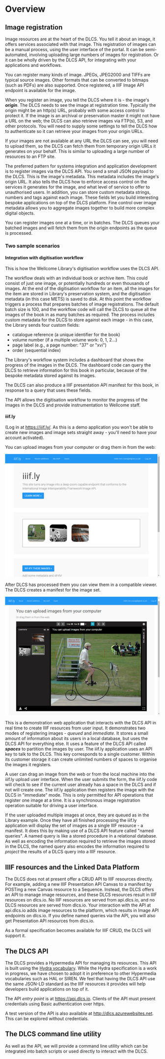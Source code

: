 # Overview

## Image registration

Image resources are at the heart of the DLCS. You tell it about an image, it offers services associated with that image. This registration of images can be a manual process, using the user interface of the portal. It can be semi-automated, involving uploading large numbers of images for registration. Or it can be wholly driven by the DLCS API, for integrating with your applications and workflows.

You can register many kinds of image. JPEGs, JPEG2000 and TIFFs are typical source images. Other formats that can be converted to bitmaps (such as PDFs) are also supported. Once registered, a IIIF Image API endpoint is available for the image.

When you register an image, you tell the DLCS where it is - the image's ***origin***. The DLCS needs to see the image at registration time. Typically the origin might be an http(s) URL, probably with some access control to protect it. If the image is an archival or preservation master it might not have a URL on the web; the DLCS can also retrieve images via FTP(s), S3, and other protocols. You will need to supply some settings to tell the DLCS how to authenticate so it can retrieve your images from your origin URLs.

If your images are not available at any URL the DLCS can see, you will need to upload them, so the DLCS can fetch them from temporary origin URLs it generates on your behalf. This is similar to uploading a large number of resources to an FTP site.

The preferred pattern for systems integration and application development is to register images via the DLCS API. You send a small JSON payload to the DLCS. This is the image's metadata. This metadata includes the image's origin URL. It also tells the DLCS how to enforce access control on the services it generates for the image, and what level of service to offer to unauthorised users. In addition, you can store custom metadata strings, numbers and tags against each image. These fields let you build interesting bespoke applications on top of the DLCS platform. Fine control over image metadata allows you to aggregate images together to build more complex digital objects.

You can register images one at a time, or in batches. The DLCS queues your batched images and will fetch them from the origin endpoints as the queue is processed.


### Two sample scenarios

#### Integration with digitisation workflow

This is how the Wellcome Library's digitisation workflow uses the DLCS API.

The workflow deals with an individual book or archive item. This could consist of just one image, or potentially hundreds or even thousands of images. At the end of the digitisation workflow for an item, all the images for the item are stored in Library's preservation system, and the digitisation metadata (in this case METS) is saved to disk. At this point the workflow triggers a process that prepares batches of image registrations. The default batch size is 100, and the workflow code will call the DLCS to queue all the images of the book in as many batches as required. The process includes custom metadata for the DLCS to store against each image - in this case, the Library sends four custom fields:

* catalogue reference (a unique identifier for the book)
* volume number (if a multiple volume work: 0, 1, 2...)
* page label (e.g., a page number: "37" or "xvi")
* order (sequential index)

The Library's workflow system includes a dashboard that shows the progress of the images in the DLCS. The dashboard code can query the DLCS to retrieve information for this book in particular, because of the bespoke metadata stored against its images.

The DLCS can also produce a IIIF presentation API manifest for this book, in response to a query that uses these fields.

The API allows the digitisation workflow to monitor the progress of the images in the DLCS and provide instrumentation to Wellcome staff.

#### iiif.ly

(Log in at https://iiif.ly/. As this is a demo application you won't be able to create new images and image sets straight away - you'll need to have your account activated).

You can upload images from your computer or drag them in from the web:

![](iiifly-1.png)

After DLCS has processed them you can view them in a compatible viewer. The DLCS creates a manifest for the image set.

![](iiifly-2.png)

This is a demonstration web application that interacts with the DLCS API in real time to create IIIF resources from user input. It demonstrates two modes of registering images - *queued* and *immediate*. It stores a small amount of information about its users in a local database, but uses the DLCS API for everything else. It uses a feature of the DLCS API called ***spaces*** to partition the images by user. The iiif.ly application uses an API key to talk to the DLCS. This key corresponds to a single customer. Within its customer storage it can create unlimited numbers of spaces to organise the images it registers.

A user can drag an image from the web or from the local machine into the iiif.ly upload user interface. When the user submits the form, the iiif.ly code will check to see if the current user already has a space in the DLCS and if not will create one. The iiif.ly application then registers the image with the DLCS in "immediate" mode. This is only permitted for API operations that register one image at a time. It is a synchronous image registration operation suitable for driving a user interface. 

If the user uploaded multiple images at once, they are queued as in the Library example. Once they have all finished processing the iiif.ly application will display the set of images as a single IIIF resource - a manifest. It does this by making use of a DLCS API feature called "named queries". A named query is like a stored procedure in a relational database. As well as encoding the information required to retrieve the images stored in the DLCS, the named query also encodes the information required to *project* the results of a DLCS query into a IIIF resource. 


## IIIF resources and the Linked Data Platform

The DLCS does not at present offer a CRUD API to IIIF resources directly. For example, adding a new IIIF Presentation API Canvas to a manifest by POSTing a new Canvas resource to a Sequence. Instead, the DLCS offers an API to manage image resources, and these DLCS resources result in IIIF resources on dlcs.io. No IIIF resources are served from api.dlcs.io, and no DLCS resources are served from dlcs.io. Your interaction with the API at api.dlcs.io adds image resources to the platform, which results in Image API endpoints on dlcs.io. If you define named queries via the API, you will also get Presentation API resources from dlcs.io.

As a formal specification becomes available for IIIF CRUD, the DLCS will support it.

## The DLCS API

The DLCS provides a Hypermedia API for managing its resources. This API is built using the [Hydra vocabulary](http://www.hydra-cg.com/spec/latest/core/). While the Hydra specification is a work in progress, we have chosen to adopt it in preference to other Hypermedia vocabularies such as HAL or SIREN. We feel that having the DLCS API use the same JSON-LD standard as the IIIF resources it provides will help developers build applications on top of it.

The API *entry point* is at https://api.dlcs.io. Clients of the API must present credentials using Basic authentication over https.

A test version of the API is also available at http://dlcs.azurewebsites.net. This can be explored without credentials. 


## The DLCS command line utility

As well as the API, we will provide a command line utility which can be integrated into batch scripts or used directly to interact with the DLCS.


